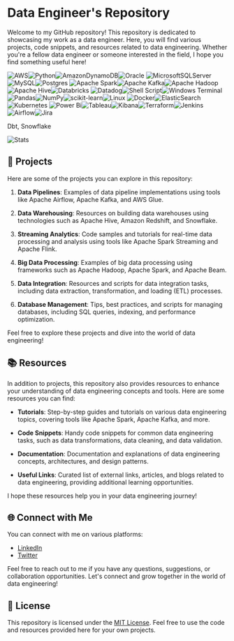 # Data Engineer's Repository

Welcome to my GitHub repository! This repository is dedicated to showcasing my work as a data engineer. Here, you will find various projects, code snippets, and resources related to data engineering. Whether you're a fellow data engineer or someone interested in the field, I hope you find something useful here!

![AWS](https://img.shields.io/badge/AWS-%23FF9900.svg?style=for-the-badge&logo=amazon-aws&logoColor=white)![Python](https://img.shields.io/badge/python-3670A0?style=for-the-badge&logo=python&logoColor=ffdd54)![AmazonDynamoDB](https://img.shields.io/badge/Amazon%20DynamoDB-4053D6?style=for-the-badge&logo=Amazon%20DynamoDB&logoColor=white)![Oracle](https://img.shields.io/badge/Oracle-F80000?style=for-the-badge&logo=oracle&logoColor=white)
![MicrosoftSQLServer](https://img.shields.io/badge/Microsoft%20SQL%20Server-CC2927?style=for-the-badge&logo=microsoft%20sql%20server&logoColor=white)![MySQL](https://img.shields.io/badge/mysql-%2300f.svg?style=for-the-badge&logo=mysql&logoColor=white)![Postgres](https://img.shields.io/badge/postgres-%23316192.svg?style=for-the-badge&logo=postgresql&logoColor=white)
![Apache Spark](https://img.shields.io/badge/Apache%20Spark-FDEE21?style=flat-square&logo=apachespark&logoColor=black)![Apache Kafka](https://img.shields.io/badge/Apache%20Kafka-000?style=for-the-badge&logo=apachekafka)![Apache Hadoop](https://img.shields.io/badge/Apache%20Hadoop-66CCFF?style=for-the-badge&logo=apachehadoop&logoColor=black)![Apache Hive](https://img.shields.io/badge/Apache%20Hive-FDEE21?style=for-the-badge&logo=apachehive&logoColor=black)![Databricks](https://img.shields.io/badge/Databricks-FF3621?style=for-the-badge&logo=Databricks&logoColor=white)
![Datadog](https://img.shields.io/badge/datadog-%23632CA6.svg?style=for-the-badge&logo=datadog&logoColor=white)![Shell Script](https://img.shields.io/badge/shell_script-%23121011.svg?style=for-the-badge&logo=gnu-bash&logoColor=white)![Windows Terminal](https://img.shields.io/badge/Windows%20Terminal-%234D4D4D.svg?style=for-the-badge&logo=windows-terminal&logoColor=white)
![Pandas](https://img.shields.io/badge/pandas-%23150458.svg?style=for-the-badge&logo=pandas&logoColor=white)![NumPy](https://img.shields.io/badge/numpy-%23013243.svg?style=for-the-badge&logo=numpy&logoColor=white)![scikit-learn](https://img.shields.io/badge/scikit--learn-%23F7931E.svg?style=for-the-badge&logo=scikit-learn&logoColor=white)![Linux](https://img.shields.io/badge/Linux-FCC624?style=for-the-badge&logo=linux&logoColor=black)
![Docker](https://img.shields.io/badge/docker-%230db7ed.svg?style=for-the-badge&logo=docker&logoColor=white)![ElasticSearch](https://img.shields.io/badge/-ElasticSearch-005571?style=for-the-badge&logo=elasticsearch)![Kubernetes](https://img.shields.io/badge/kubernetes-%23326ce5.svg?style=for-the-badge&logo=kubernetes&logoColor=white)
![Power Bi](https://img.shields.io/badge/power_bi-F2C811?style=for-the-badge&logo=powerbi&logoColor=black)![Tableau](https://img.shields.io/badge/Tableau-E97627?style=for-the-badge&logo=Tableau&logoColor=white)![Kibana](https://img.shields.io/badge/Kibana-005571?style=for-the-badge&logo=Kibana&logoColor=white)![Terraform](https://img.shields.io/badge/terraform-%235835CC.svg?style=for-the-badge&logo=terraform&logoColor=white)![Jenkins](https://img.shields.io/badge/jenkins-%232C5263.svg?style=for-the-badge&logo=jenkins&logoColor=white)![Airflow](https://img.shields.io/badge/Airflow-017CEE?style=for-the-badge&logo=Apache%20Airflow&logoColor=white)![Jira](https://img.shields.io/badge/Jira-0052CC?style=for-the-badge&logo=Jira&logoColor=white)

<p>Dbt, Snowflake</p>

![Stats](https://github-readme-stats.vercel.app/api?username=marcelpinheiro&theme=blue-green)



















## 🚀 Projects

Here are some of the projects you can explore in this repository:

1. **Data Pipelines**: Examples of data pipeline implementations using tools like Apache Airflow, Apache Kafka, and AWS Glue.

2. **Data Warehousing**: Resources on building data warehouses using technologies such as Apache Hive, Amazon Redshift, and Snowflake.

3. **Streaming Analytics**: Code samples and tutorials for real-time data processing and analysis using tools like Apache Spark Streaming and Apache Flink.

4. **Big Data Processing**: Examples of big data processing using frameworks such as Apache Hadoop, Apache Spark, and Apache Beam.

5. **Data Integration**: Resources and scripts for data integration tasks, including data extraction, transformation, and loading (ETL) processes.

6. **Database Management**: Tips, best practices, and scripts for managing databases, including SQL queries, indexing, and performance optimization.

Feel free to explore these projects and dive into the world of data engineering!

## 📚 Resources

In addition to projects, this repository also provides resources to enhance your understanding of data engineering concepts and tools. Here are some resources you can find:

- **Tutorials**: Step-by-step guides and tutorials on various data engineering topics, covering tools like Apache Spark, Apache Kafka, and more.

- **Code Snippets**: Handy code snippets for common data engineering tasks, such as data transformations, data cleaning, and data validation.

- **Documentation**: Documentation and explanations of data engineering concepts, architectures, and design patterns.

- **Useful Links**: Curated list of external links, articles, and blogs related to data engineering, providing additional learning opportunities.

I hope these resources help you in your data engineering journey!

## 🌐 Connect with Me

You can connect with me on various platforms:

- [LinkedIn](https://www.linkedin.com/in/your-profile)
- [Twitter](https://twitter.com/your-profile)

Feel free to reach out to me if you have any questions, suggestions, or collaboration opportunities. Let's connect and grow together in the world of data engineering!

## 📄 License

This repository is licensed under the [MIT License](LICENSE). Feel free to use the code and resources provided here for your own projects.
